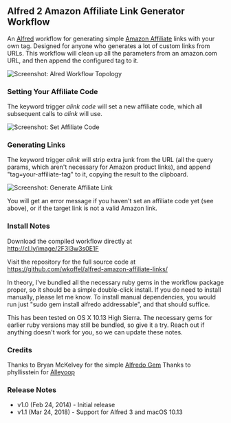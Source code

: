 ## Alfred 2 Amazon Affiliate Link Generator Workflow

An [Alfred](http://www.alfredapp.com/ "Alfred App") workflow for generating simple [Amazon Affiliate](http://affiliate-program.amazon.com) links with your own tag.  Designed for anyone who generates a lot of custom links from URLs.  This workflow will clean up all the parameters from an amazon.com URL, and then append the configured tag to it.

![Screenshot: Alred Workflow Topology](https://raw.github.com/wkoffel/alfred-amazon-affiliate-links/master/screenshots/workflow.png "Workflow Topology")


### Setting Your Affiliate Code

The keyword trigger *alink code <your-affiliate-tag>* will set a new affiliate code, which all subsequent calls to *alink* will use.

![Screenshot: Set Affiliate Code](https://raw.github.com/wkoffel/alfred-amazon-affiliate-links/master/screenshots/set-affiliate-code.png "Set Affiliate Code")


### Generating Links

The keyword trigger *alink <an-amazon-product-url>* will strip extra junk from the URL (all the query params, which aren't necessary for Amazon product links), and append "tag=your-affiliate-tag" to it, copying the result to the clipboard.

![Screenshot: Generate Affiliate Link](https://raw.github.com/wkoffel/alfred-amazon-affiliate-links/master/screenshots/generate-affiliate-link.png "Generate Affiliate Link")

You will get an error message if you haven't set an affiliate code yet (see above), or if the target link is not a valid Amazon link.

### Install Notes

Download the compiled workflow directly at http://cl.ly/image/2F3I3w3s0E1F

Visit the repository for the full source code at https://github.com/wkoffel/alfred-amazon-affiliate-links/

In theory, I've bundled all the necessary ruby gems in the workflow package proper, so it should be a simple double-click install.  If you do need to install manually, please let me know.  To install manual dependencies, you would run just "sudo gem install alfredo addressable", and that should suffice.

This has been tested on OS X 10.13 High Sierra. The necessary gems for earlier ruby versions may still be bundled, so give it a try.  Reach out if anything doesn't work for you, so we can update these notes.

### Credits

Thanks to Bryan McKelvey for the simple [Alfredo Gem](https://github.com/brymck/alfredo "Alfredo Ruby Gem")
Thanks to phyllisstein for [Alleyoop](http://www.alfredforum.com/topic/1582-alleyoop-update-alfred-workflows/ "Alleyoop Workflow Updater")

### Release Notes

* v1.0 (Feb 24, 2014) - Initial release
* v1.1 (Mar 24, 2018) - Support for Alfred 3 and macOS 10.13

